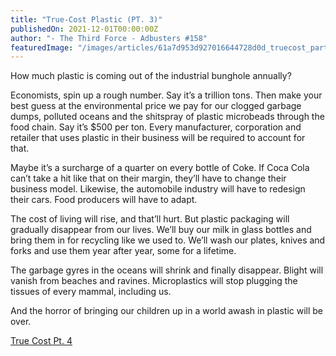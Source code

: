 ```yaml
---
title: "True-Cost Plastic (PT. 3)"
publishedOn: 2021-12-01T00:00:00Z
author: "- The Third Force - Adbusters #158"
featuredImage: "/images/articles/61a7d953d927016644728d0d_truecost_parts_3_600x150_1.jpg"
---
```


How much plastic is coming out of the industrial bunghole annually?

Economists, spin up a rough number. Say it’s a trillion tons. Then make your best guess at the environmental price we pay for our clogged garbage dumps, polluted oceans and the shitspray of plastic microbeads through the food chain. Say it’s $500 per ton. Every manufacturer, corporation and retailer that uses plastic in their business will be required to account for that.

Maybe it’s a surcharge of a quarter on every bottle of Coke. If Coca Cola can’t take a hit like that on their margin, they’ll have to change their business model. Likewise, the automobile industry will have to redesign their cars. Food producers will have to adapt.

The cost of living will rise, and that’ll hurt. But plastic packaging will gradually disappear from our lives. We’ll buy our milk in glass bottles and bring them in for recycling like we used to. We’ll wash our plates, knives and forks and use them year after year, some for a lifetime.

The garbage gyres in the oceans will shrink and finally disappear. Blight will vanish from beaches and ravines. Microplastics will stop plugging the tissues of every mammal, including us.

And the horror of bringing our children up in a world awash in plastic will be over.

[True Cost Pt. 4](http://www.adbusters.org/article/true-cost-driving-pt-4)